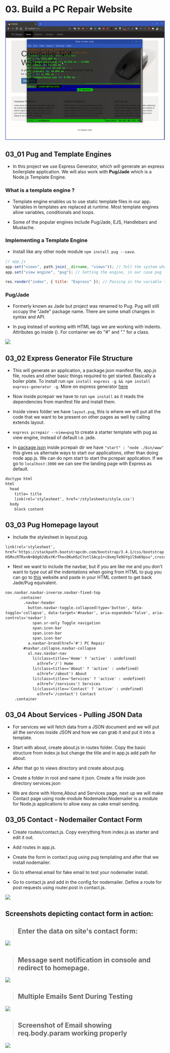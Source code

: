 # 03. Build a PC Repair Website

![](demo.gif)

## 03_01 Pug and Template Engines

- In this project we use Express Generator, which will generate an express boilerplate application. We will also work with **Pug/Jade** which is a Node.js Template Engine.

### What is a template engine ?

- Template engine enables us to use static template files in our app. Variables in templates are replaced at runtime. Most template engines allow variables, conditionals and loops.

- Some of the popular engines include Pug/Jade, EJS, Handlebars and Mustache.

### Implementing a Template Engine

- Install like any other node module `npm install pug --save`.

```js
// app.js
app.set("views", path.join(__dirname, "views")); // Tell the system where the views folder will be.
app.set("view engine", "pug"); // Setting the engine, in our case pug
```

<!-- In Route to render template -->

```js
res.render("index", { title: "Express" }); // Passing in the variable title with String express.
```

### Pug/Jade

- Formerly known as Jade but project was renamed to Pug. Pug will still occupy the "Jade" package name. There are some small changes in syntax and API.

- In pug instead of working with HTML tags we are working with indents. Attributes go inside (). For container we do "#" and "." for a class.

![](https://i.imgur.com/NqvK7fh.png)

## 03_02 Express Generator File Structure

- This will generate an application, a package.json manifest file, app.js file, routes and other basic things required to get started. Basically a boiler plate. To install run `npm install express -g && npm install express-generator -g`. More on express generator [here](https://expressjs.com/en/starter/generator.html)

- Now inside pcrepair we have to run `npm install` as it reads the dependencies from manifest file and install them.

- Inside views folder we have `layout.pug`, this is where we will put all the code that we want to be present on other pages as well by calling extends layout.

- `express pcrepair --view=pug` to create a starter template with pug as view engine, instead of default i.e. jade.

- In [package.json](pcrepair/package.json) inside pcrepair dir we have `"start" : "node ./bin/www"` this gives us alternate ways to start our applications, other than doing node app.js. We can do npm start to start the pcrepair application. If we go to `localhost:3000` we can see the landing page with Express as default.

```pug
doctype html
html
  head
    title= title
    link(rel='stylesheet', href='/stylesheets/style.css')
  body
    block content
```

## 03_03 Pug Homepage layout

- Include the stylesheet in layout.pug.

```pug
link(rel='stylesheet', href='https://stackpath.bootstrapcdn.com/bootstrap/3.4.1/css/bootstrap.min.css',integrity="sha384-HSMxcRTRxnN+Bdg0JdbxYKrThecOKuH5zCYotlSAcp1+c8xmyTe9GYg1l9a69psu",crossorigin="anonymous")
```

- Next we want to include the navbar, but if you are like me and you don't want to type out all the indentations when going from HTML to pug you can go to [this](https://html2jade.org) website and paste in your HTML content to get back Jade/Pug equivalent.

```pug
nav.navbar.navbar-inverse.navbar-fixed-top
      .container
        .navbar-header
          button.navbar-toggle.collapsed(type='button', data-toggle='collapse', data-target='#navbar', aria-expanded='false', aria-controls='navbar')
            span.sr-only Toggle navigation
            span.icon-bar
            span.icon-bar
            span.icon-bar
          a.navbar-brand(href='#') PC Repair
        #navbar.collapse.navbar-collapse
          ul.nav.navbar-nav
            li(class=title=='Home' ? 'active' : undefined)
              a(href='/') Home
            li(class=title=='About' ? 'active' : undefined)
              a(href='/about') About
            li(class=title=='Services' ? 'active' : undefined)
              a(href='/services') Services
            li(class=title=='Contact' ? 'active' : undefined)
              a(href='/contact') Contact
    .container

```

## 03_04 About Services - Pulling JSON Data

- For services we will fetch data from a JSON document and we will put all the services inside JSON and how we can grab it and put it into a template.

- Start with about, create about.js in routes folder. Copy the basic structure from index.js but change the title and in app.js add path for about.

- After that go to views directory and create about.pug.

- Create a folder in root and name it json. Create a file inside json directory services.json

- We are done with Home,About and Services page, next up we will make Contact page using node module Nodemailer.Nodemailer is a module for Node.js applications to allow easy as cake email sending.

## 03_05 Contact - Nodemailer Contact Form

- Create routes/contact.js. Copy everything from index.js as starter and edit it out.

- Add routes in app.js.

- Create the form in contact.pug using pug templating and after that we install nodemailer.

- Go to ethereal.email for fake email to test your nodemailer install.

- Go to contact.js and add in the config for nodemailer. Define a route for post requests using router.post in contact.js.

![](https://i.imgur.com/eKIQUN0.png)

## Screenshots depicting contact form in action:

> ## Enter the data on site's contact form:

![](https://i.imgur.com/skvnGFs.png)

> ## Message sent notification in console and redirect to homepage.

![](https://i.imgur.com/pxA25Qz.png)

> ## Multiple Emails Sent During Testing

![](https://i.imgur.com/zsgeW6Z.png)

> ## Screenshot of Email showing req.body.param working properly

![](https://i.imgur.com/ZzKVGrE.png)
